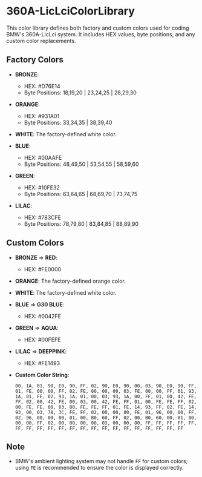 # 360A-LicLciColorLibrary

This color library defines both factory and custom colors used for coding BMW's 360A-LicLci system. It includes HEX values, byte positions, and any custom color replacements.

## Factory Colors

- **BRONZE**: 
  - HEX: \#D76E14
  - Byte Positions: 18,19,20 | 23,24,25 | 28,29,30

- **ORANGE**:
  - HEX: \#931A01
  - Byte Positions: 33,34,35 | 38,39,40

- **WHITE**: The factory-defined white color.

- **BLUE**:
  - HEX: \#00AAFE
  - Byte Positions: 48,49,50 | 53,54,55 | 58,59,60

- **GREEN**:
  - HEX: \#10FE32
  - Byte Positions: 63,64,65 | 68,69,70 | 73,74,75

- **LILAC**:
  - HEX: \#783CFE
  - Byte Positions: 78,79,80 | 83,84,85 | 88,89,90

## Custom Colors

- **BRONZE** => **RED**:
  - HEX: \#FE0000

- **ORANGE**: The factory-defined orange color.

- **WHITE**: The factory-defined white color.

- **BLUE** => **G30 BLUE**:
  - HEX: \#0042FE

- **GREEN** => **AQUA**:
  - HEX: \#00FEFE

- **LILAC** => **DEEPPINK**:
  - HEX: \#FE1493

- **Custom Color String**:
  ```
  00, 1A, 01, 90, E0, 90, FF, 02, 90, E0, 90, 00, 03, 90, E0, 90, FF, 01, FE, 00, 00, FF, 02, FE, 00, 00, 00, 03, FE, 00, 00, FF, 01, 93, 1A, 01, FF, 02, 93, 1A, 01, 00, 03, 93, 1A, 00, FF, 01, 00, 42, FE, FF, 02, 00, 42, FE, 00, 03, 00, 42, FE, FF, 01, 00, FE, FE, FF, 02, 00, FE, FE, 00, 03, 00, FE, FE, FF, 01, FE, 14, 93, FF, 02, FE, 14, 93, 00, 03, 78, 3C, FE, FF, 02, 00, 00, 00, FE, 01, 96, 00, 00, FF, 02, 96, 00, 00, 00, 01, 00, B0, 60, FF, 02, 00, B0, 60, 00, 01, 00, 00, 00, FF, 02, 00, 00, 00, 00, 03, 00, 00, 00, FF, FF, FF, FF, FF, FF, FF, FF, FF, FF, FF, FF, FF, FF, FF, FF, FF, FF, FF, FF, FF
  ```

## Note 
  - BMW's ambient lighting system may not handle `FF` for custom colors; using `FE` is recommended to ensure the color is displayed correctly.

